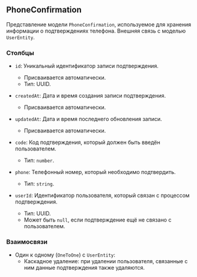 ## PhoneConfirmation

Представление модели `PhoneConfirmation`, используемое для хранения информации о подтверждениях телефона. Внешняя связь с моделью `UserEntity`.

### Столбцы

- `id`: Уникальный идентификатор записи подтверждения.
  - Присваивается автоматически.
  - Тип: UUID.

- `createdAt`: Дата и время создания записи подтверждения.
  - Присваивается автоматически.

- `updatedAt`: Дата и время последнего обновления записи.
  - Присваивается автоматически.

- `code`: Код подтверждения, который должен быть введён пользователем.
  - Тип: `number`.

- `phone`: Телефонный номер, который необходимо подтвердить.
  - Тип: `string`.

- `userId`: Идентификатор пользователя, который связан с процессом подтверждения.
  - Тип: UUID.
  - Может быть `null`, если подтверждение ещё не связано с пользователем.

### Взаимосвязи

- Один к одному (`OneToOne`) с `UserEntity`:
  - Каскадное удаление: при удалении пользователя, связанные с ним данные подтверждения также удаляются.